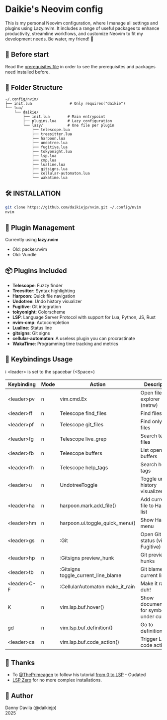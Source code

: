 # Daikie's Neovim config

This is my personal Neovim configuration, where I manage all settings and plugins using Lazy.nvim. It includes a range of useful packages to enhance productivity, streamline workflows, and customize Neovim to fit my development needs. Be water, my friend! 🌊

## 🧰  Before start

Read the [prerequisites file](PREREQUISITES.md) in order to see the prerequisites and packages need installed before.

## 📁 Folder Structure

```text
~/.config/nvim/
├── init.lua                 # Only requires("daikie")
└── lua/
    └── daikie/
        ├── init.lua        # Main entrypoint
        ├── plugins.lua     # Lazy configuration
        └── lazy/           # One file per plugin
            ├── telescope.lua
            ├── treesitter.lua
            ├── harpoon.lua
            ├── undotree.lua
            ├── fugitive.lua
            ├── tokyonight.lua
            ├── lsp.lua
            ├── cmp.lua
            ├── lualine.lua
            ├── gitsigns.lua
            ├── cellular-automaton.lua
            └── wakatime.lua
```

## 🛠️ INSTALLATION

```bash
git clone https://github.com/daikiejp/nvim.git ~/.config/nvim
nvim
```

## 🧩 Plugin Management

Currently using **lazy.nvim**

- Old: packer.nvim
- Old: Vundle

## 📦 Plugins Included

- **Telescope**: Fuzzy finder
- **Treesitter**: Syntax highlighting
- **Harpoon**: Quick file navigation
- **Undotree**: Undo history visualizer
- **Fugitive**: Git integration
- **tokyonight**: Colorscheme
- **LSP**: Language Server Protocol with support for Lua, Python, JS, Rust
- **nvim-cmp**: Autocompletion
- **Lualine**: Status line
- **gitsigns**: Git signs
- **cellular-automaton**: A useless plugin you can procrastinate
- **WakaTime**: Programming time tracking and metrics

## 🔑 Keybindings Usage

ℹ️ &lt;leader&gt; is set to the spacebar (&lt;Space&gt;)

Keybinding | Mode | Action | Description
-- | -- | -- | --
&lt;leader&gt;pv | n | vim.cmd.Ex | Open file explorer (netrw)
&lt;leader&gt;ff | n | Telescope find_files | Find files
&lt;leader&gt;pf | n | Telescope git_files | Find only git files
&lt;leader&gt;fg | n | Telescope live_grep | Search text in files
&lt;leader&gt;fb | n | Telescope buffers | List open buffers
&lt;leader&gt;fh | n | Telescope help_tags | Search help tags
&lt;leader&gt;u | n | UndotreeToggle | Toggle undo history visualizer
&lt;leader&gt;ha | n | harpoon.mark.add_file() | Add current file to Harpoon list
&lt;leader&gt;hm | n | harpoon.ui.toggle_quick_menu() | Show Harpoon menu
&lt;leader&gt;gs | n | :Git | Open Git status (via Fugitive)
&lt;leader&gt;hp | n | :Gitsigns preview_hunk | Git preview hunks
&lt;leader&gt;tb | n | :Gitsigns toggle_current_line_blame | Git blame current line
&lt;leader&gt;C-F | n | :CellularAutomaton make_it_rain | Make it rain! duh!
K | n | vim.lsp.buf.hover() | Show documentation for symbol under cursor
gd | n | vim.lsp.buf.definition() | Go to definition
&lt;leader&gt;ca | n | vim.lsp.buf.code_action() | Trigger LSP code actions

## 👏 Thanks

- To [@ThePrimeagen](https://www.youtube.com/c/theprimeagen) to follow his tutorial [from 0 to LSP](https://www.youtube.com/watch?v=w7i4amO_zaE) - Oudated
- [LSP Zero](https://lsp-zero.netlify.app/docs/getting-started.html) for no more complex installations.

## 👤 Author

Danny Davila (@daikiejp)  
2025
